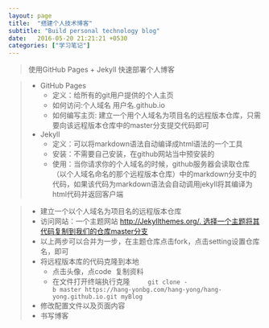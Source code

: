 ```yaml
---
layout: page
title:  "搭建个人技术博客"
subtitle: "Build personal technology blog"
date:   2016-05-20 21:21:21 +0530
categories: ["学习笔记"]
---
```


> 使用GitHub Pages + Jekyll 快速部署个人博客

> - GitHub Pages
>   - 定义：给所有的git用户提供的个人主页
>   - 如何访问:个人域名 用户名.github.io
>   - 如何编写主页: 建立一个用个人域名为项目名的远程版本仓库，只需要向该远程版本仓库中的master分支提交代码即可
> - Jekyll
>   - 定义：可以将markdown语法自动编译成html语法的一个工具
>   - 安装：不需要自己安装，在github网站当中预安装的
>   - 使用：当你请求你的个人域名的时候，github服务器会读取仓库（以个人域名命名的那个远程版本仓库）中的markdown分支中的代码，如果该代码为markdown语法会自动调用jekyll将其编译为html代码并返回客户端

> - 建立一个以个人域名为项目名的远程版本仓库
> - 访问网站：一个主题网站 http://Jekyllthemes.org/. 选择一个主题将其代码复制到我们的仓库master分支
> - 以上两步可以合并为一步，在主题仓库点击fork，点击setting设置仓库名，即可
> - 将远程版本库的代码克隆到本地
>     - 点击头像，点code  复制资料
>     - 在文件打开终端执行克隆 
       `git clone -b master https://hang-yonbg.com/hang-yong/hang-yong.github.io.git myBlog`
> - 修改配置文件以及页面内容
> - 书写博客